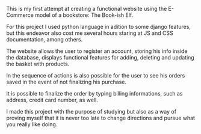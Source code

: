 This is my first attempt at creating a functional website using the E-Commerce model of a bookstore: The Book-ish Elf.

For this project I used python language in adition to some django features, but this endeavor also cost me several hours staring at JS and CSS documentation, among others.

The website allows the user to register an account, storing his info inside the database, displays functional features for adding, deleting and updating the basket with products.

In the sequence of actions is also possible for the user to see his orders saved in the event of not finalizing his purchase.

It is possible to finalize the order by typing billing informations, such as address, credit card number, as well.

I made this project with the purpose of studying but also as a way of proving myself that it is never too late to change directions and pursue what you really like doing.

